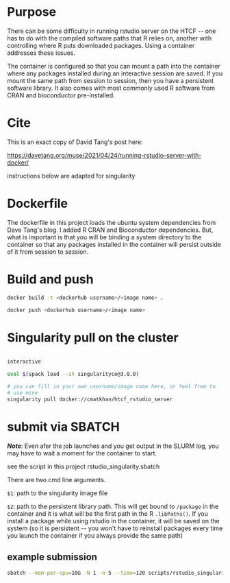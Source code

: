 # Purpose

There can be some difficulty in running rstudio server on the HTCF -- one has to do with the compiled software paths that R relies on, another with controlling where R puts downloaded packages. Using a container addresses these issues.  

The container is configured so that you can mount a path into the container where any packages installed during an interactive session are saved. If you mount the same path from session to session, then you have a persistent software library. It also comes with most commonly used R software from CRAN and bioconductor pre-installed.

# Cite

This is an exact copy of David Tang's post here:

https://davetang.org/muse/2021/04/24/running-rstudio-server-with-docker/

instructions below are adapted for singularity

# Dockerfile

The dockerfile in this project loads the ubuntu system dependencies from 
Dave Tang's blog. I added R CRAN and Bioconductor dependencies. But, what 
is important is that you will be binding a system directory to the container so 
that any packages installed in the container will persist outside of it 
from session to session.

# Build and push

```sh
docker build -t <dockerhub username>/<image name> .
```

```sh
docker push <dockerhub username>/<image name>
```

# Singularity pull on the cluster

```sh

interactive

eval $(spack load --sh singularityce@3.8.0)

# you can fill in your own username/image name here, or feel free to 
# use mine
singularity pull docker://cmatkhan/htcf_rstudio_server
```

# submit via SBATCH

***Note***: Even afer the job launches and you get output in the SLURM log, you may have to wait a moment
for the container to start.

see the script in this project rstudio_singularity.sbatch

There are two cmd line arguments.

`$1`: path to the singularity image file

`$2`: path to the persistent library path. This will get bound to 
`/package` in the container and it is what will be the first path in the R 
`.libPaths()`. If you install a package while using rstudio in the container, 
it will be saved on the system (so it is persistent -- you won't have to 
reinstall packages every time you launch the container if you always provide 
the same path)

## example submission

```sh
sbatch --mem-per-cpu=10G -N 1 -n 5 --time=120 scripts/rstudio_singularity.sbatch software/htcf_rstudio_server_latest.sif $PWD/R/4.2/
```
